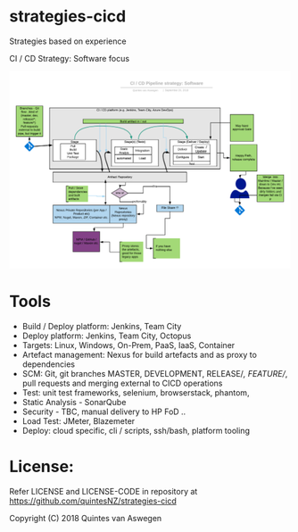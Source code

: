 # strategies-cicd
Strategies based on experience 

CI / CD Strategy: Software focus

![alt text](CICD_Strategy_Software_focus.png "CI / CD Strategy: Software focus")

# Tools

- Build / Deploy platform:  Jenkins, Team City
- Deploy platform: Jenkins, Team City, Octopus
- Targets: Linux, Windows, On-Prem, PaaS, IaaS, Container
- Artefact management: Nexus for build artefacts and as proxy to dependencies
- SCM: Git, git branches MASTER, DEVELOPMENT, RELEASE/*, FEATURE/*, pull requests and merging external to CICD operations
- Test: unit test frameworks, selenium, browserstack, phantom, 
- Static Analysis - SonarQube
- Security - TBC, manual delivery to HP FoD ..
- Load Test: JMeter, Blazemeter
- Deploy: cloud specific, cli / scripts, ssh/bash, platform tooling 


# License:
Refer LICENSE and LICENSE-CODE in repository at https://github.com/quintesNZ/strategies-cicd

Copyright (C) 2018 Quintes van Aswegen 
